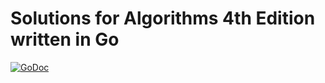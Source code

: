 # Solutions for Algorithms 4th Edition written in Go

[![GoDoc](https://godoc.org/github.com/nvhai245/algorithms_in_go?status.svg)](http://godoc.org/github.com/nvhai245/kingtalk-bot-api)